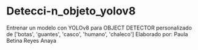 # Detecci-n_objeto_yolov8
Entrenar un modelo con YOLOv8 para OBJECT DETECTOR personalizado de ['botas', 'guantes', 'casco', 'humano', 'chaleco'] Elaborado por: Paula Betina Reyes Anaya
